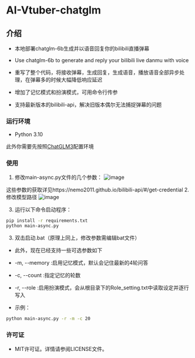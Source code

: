 # **AI-Vtuber-chatglm**

## **介绍**
- 本地部署chatglm-6b生成并以语音回复你的bilibili直播弹幕 

- Use chatglm-6b to generate and reply your bilibili live danmu with voice

- 重写了整个代码，将接收弹幕，生成回复，生成语音，播放语音全部异步处理，在弹幕多的时候大幅降低响应延迟

- 增加了记忆模式和扮演模式，可用命令行传参

- 支持最新版本的bilibili-api，解决旧版本偶尔无法捕捉弹幕的问题


### 运行环境
- Python 3.10

 此外你需要先按照[ChatGLM3](https://github.com/THUDM/ChatGLM3)配置环境
 
### 使用
1. 修改main-async.py文件的几个参数：
![image](https://github.com/htc-01/AI-Vtuber-chatglm/assets/77454549/897744ed-52d7-45cd-b6f5-d39bdf75e608)

这些参数的获取详见https://nemo2011.github.io/bilibili-api/#/get-credential
2. 修改模型路径
![image](https://github.com/htc-01/AI-Vtuber-chatglm/assets/77454549/3abfd436-373a-4e47-8fea-cdf4ea2b809c)

3. 运行以下命令启动程序：
```bash
pip install -r requirements.txt
python main-async.py
```
3. 双击启动.bat（原理上同上，修改参数需编辑bat文件）
- 此外，现在已经支持一些可选参数如下

-  -m, --memory :启用记忆模式，默认会记住最新的4轮问答
-  -c, --count  :指定记忆的轮数
-  -r, --role   :启用扮演模式，会从根目录下的Role_setting.txt中读取设定并逐行写入

- 示例：
```bash
python main-async.py -r -m -c 20
```


### 许可证
- MIT许可证。详情请参阅LICENSE文件。
